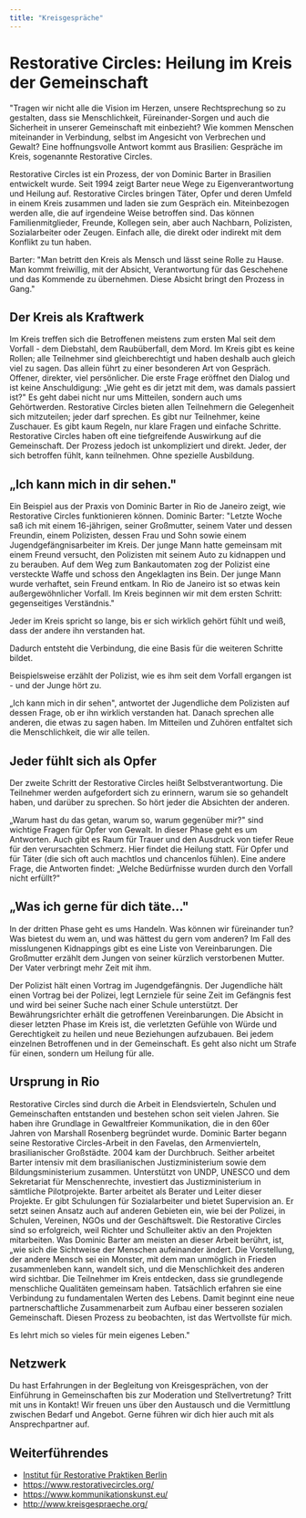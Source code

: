 ```yaml
---
title: "Kreisgespräche"
---
```


# Restorative Circles: Heilung im Kreis der Gemeinschaft

"Tragen wir nicht alle die Vision im Herzen, unsere Rechtsprechung so zu gestalten, dass sie Menschlichkeit, Füreinander-Sorgen und auch die Sicherheit in unserer Gemeinschaft mit einbezieht? Wie kommen Menschen miteinander in Verbindung, selbst im Angesicht von Verbrechen und Gewalt? Eine hoffnungsvolle Antwort kommt aus Brasilien: Gespräche im Kreis, sogenannte Restorative Circles.

Restorative Circles ist ein Prozess, der von Dominic Barter in Brasilien entwickelt wurde. Seit 1994 zeigt Barter neue Wege zu Eigenverantwortung und Heilung auf. Restorative Circles bringen Täter, Opfer und deren Umfeld in einem Kreis zusammen und laden sie zum Gespräch ein. Miteinbezogen werden alle, die auf irgendeine Weise betroffen sind. Das können Familienmitglieder, Freunde, Kollegen sein, aber auch Nachbarn, Polizisten, Sozialarbeiter oder Zeugen. Einfach alle, die direkt oder indirekt mit dem Konflikt zu tun haben. 

Barter: "Man betritt den Kreis als Mensch und lässt seine Rolle zu Hause. Man kommt freiwillig, mit der Absicht, Verantwortung für das Geschehene und das Kommende zu übernehmen. Diese Absicht bringt den Prozess in Gang."

## Der Kreis als Kraftwerk

Im Kreis treffen sich die Betroffenen meistens zum ersten Mal seit dem Vorfall - dem Diebstahl, dem Raubüberfall, dem Mord. Im Kreis gibt es keine Rollen; alle Teilnehmer sind gleichberechtigt und haben deshalb auch gleich viel zu sagen. Das allein führt zu einer besonderen Art von Gespräch. Offener, direkter, viel persönlicher. Die erste Frage eröffnet den Dialog und ist keine Anschuldigung: „Wie geht es dir jetzt mit dem, was damals passiert ist?" Es geht dabei nicht nur ums Mitteilen, sondern auch ums Gehörtwerden. Restorative Circles bieten allen Teilnehmern die Gelegenheit sich mitzuteilen; jeder darf sprechen. Es gibt nur Teilnehmer, keine Zuschauer. Es gibt kaum Regeln, nur klare Fragen und einfache Schritte. Restorative Circles haben oft eine tiefgreifende Auswirkung auf die Gemeinschaft. Der Prozess jedoch ist unkompliziert und direkt. Jeder, der sich betroffen fühlt, kann teilnehmen. Ohne spezielle Ausbildung.

## „Ich kann mich in dir sehen."

Ein Beispiel aus der Praxis von Dominic Barter in Rio de Janeiro zeigt, wie Restorative Circles funktionieren können. Dominic Barter: "Letzte Woche saß ich mit einem 16-jährigen, seiner Großmutter, seinem Vater und dessen Freundin, einem Polizisten, dessen Frau und Sohn sowie einem Jugendgefängnisarbeiter im Kreis. Der junge Mann hatte gemeinsam mit einem Freund versucht, den Polizisten mit seinem Auto zu kidnappen und zu berauben. Auf dem Weg zum Bankautomaten zog der Polizist eine versteckte Waffe und schoss den Angeklagten ins Bein. Der junge Mann wurde verhaftet, sein Freund entkam. In Rio de Janeiro ist so etwas kein außergewöhnlicher Vorfall. Im Kreis beginnen wir mit dem ersten Schritt: gegenseitiges Verständnis."

Jeder im Kreis spricht so lange, bis er sich wirklich gehört fühlt und weiß, dass der andere ihn verstanden hat.

Dadurch entsteht die Verbindung, die eine Basis für die weiteren Schritte bildet.

Beispielsweise erzählt der Polizist, wie es ihm seit dem Vorfall ergangen ist - und der Junge hört zu.

„Ich kann mich in dir sehen", antwortet der Jugendliche dem Polizisten auf dessen Frage, ob er ihn wirklich verstanden hat. Danach sprechen alle anderen, die etwas zu sagen haben. Im Mitteilen und Zuhören entfaltet sich die Menschlichkeit, die wir alle teilen.

## Jeder fühlt sich als Opfer

Der zweite Schritt der Restorative Circles heißt Selbstverantwortung. Die Teilnehmer werden aufgefordert sich zu erinnern, warum sie so gehandelt haben, und darüber zu sprechen. So hört jeder die Absichten der anderen.

„Warum hast du das getan, warum so, warum gegenüber mir?" sind wichtige Fragen für Opfer von Gewalt. In dieser Phase geht es um Antworten. Auch gibt es Raum für Trauer und den Ausdruck von tiefer Reue für den verursachten Schmerz. Hier findet die Heilung statt. Für Opfer und für Täter (die sich oft auch machtlos und chancenlos fühlen). Eine andere Frage, die Antworten findet: „Welche Bedürfnisse wurden durch den Vorfall nicht erfüllt?"

## „Was ich gerne für dich täte..."

In der dritten Phase geht es ums Handeln. Was können wir füreinander tun? Was bietest du wem an, und was hättest du gern vom anderen? Im Fall des misslungenen Kidnappings gibt es eine Liste von Vereinbarungen. Die Großmutter erzählt dem Jungen von seiner kürzlich verstorbenen Mutter. Der Vater verbringt mehr Zeit mit ihm.

Der Polizist hält einen Vortrag im Jugendgefängnis. Der Jugendliche hält einen Vortrag bei der Polizei, legt Lernziele für seine Zeit im Gefängnis fest und wird bei seiner Suche nach einer Schule unterstützt. Der Bewährungsrichter erhält die getroffenen Vereinbarungen. Die Absicht in dieser letzten Phase im Kreis ist, die verletzten Gefühle von Würde und Gerechtigkeit zu heilen und neue Beziehungen aufzubauen. Bei jedem einzelnen Betroffenen und in der Gemeinschaft. Es geht also nicht um Strafe für einen, sondern um Heilung für alle.

## Ursprung in Rio

Restorative Circles sind durch die Arbeit in Elendsvierteln, Schulen und Gemeinschaften entstanden und bestehen schon seit vielen Jahren. Sie haben ihre Grundlage in Gewaltfreier Kommunikation, die in den 60er Jahren von Marshall Rosenberg begründet wurde. Dominic Barter begann seine Restorative Circles-Arbeit in den Favelas, den Armenvierteln, brasilianischer Großstädte. 2004 kam der Durchbruch. Seither arbeitet Barter intensiv mit dem brasilianischen Justizministerium sowie dem Bildungsministerium zusammen. Unterstützt von UNDP, UNESCO und dem Sekretariat für Menschenrechte, investiert das Justizministerium in sämtliche Pilotprojekte. Barter arbeitet als Berater und Leiter dieser Projekte. Er gibt Schulungen für Sozialarbeiter und bietet Supervision an. Er setzt seinen Ansatz auch auf anderen Gebieten ein, wie bei der Polizei, in Schulen, Vereinen, NGOs und der Geschäftswelt. Die Restorative Circles sind so erfolgreich, weil Richter und Schulleiter aktiv an den Projekten mitarbeiten.
Was Dominic Barter am meisten an dieser Arbeit berührt, ist, „wie sich die Sichtweise der Menschen aufeinander ändert. Die Vorstellung, der andere Mensch sei ein Monster, mit dem man unmöglich in Frieden zusammenleben kann, wandelt sich, und die Menschlichkeit des anderen wird sichtbar. Die Teilnehmer im Kreis entdecken, dass sie grundlegende menschliche Qualitäten gemeinsam haben. Tatsächlich erfahren sie eine Verbindung zu fundamentalen Werten des Lebens. Damit beginnt eine neue partnerschaftliche Zusammenarbeit zum Aufbau einer besseren sozialen Gemeinschaft. Diesen Prozess zu beobachten, ist das Wertvollste für mich.

Es lehrt mich so vieles für mein eigenes Leben."

## Netzwerk

Du hast Erfahrungen in der Begleitung von Kreisgesprächen, von der Einführung in Gemeinschaften bis zur Moderation und Stellvertretung? Tritt mit uns in Kontakt! Wir freuen uns über den Austausch und die Vermittlung zwischen Bedarf und Angebot. Gerne führen wir dich hier auch mit als Ansprechpartner auf.

## Weiterführendes

 * [Institut für Restorative Praktiken Berlin](https://www.irp-berlin.de/)
 * https://www.restorativecircles.org/
 * https://www.kommunikationskunst.eu/
 * http://www.kreisgespraeche.org/
